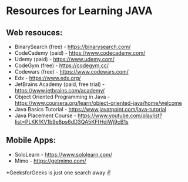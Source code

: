 # Resources for Learning JAVA

## Web resouces:
* BinarySearch (free) - https://binarysearch.com/
* CodeCademy (paid) - https://www.codecademy.com/
* Udemy (paid) - https://www.udemy.com/
* CodeGym (free) - https://codegym.cc/
* Codewars (free) - https://www.codewars.com/
* Edx - https://www.edx.org/
* JetBrains Academy (paid, free trial) - https://www.jetbrains.com/academy/
* Object Oriented Programming in Java - https://www.coursera.org/learn/object-oriented-java/home/welcome
* Java Basics Tutorial - https://www.javatpoint.com/java-tutorial
* Java Placement Course - https://www.youtube.com/playlist?list=PLKKfKV1b9e8ps6dD3QA5KFfHdiWj9cB1s

## Mobile Apps:
* SoloLearn - https://www.sololearn.com/
* Mimo - https://getmimo.com/



*GeeksforGeeks is just one search away :v:
